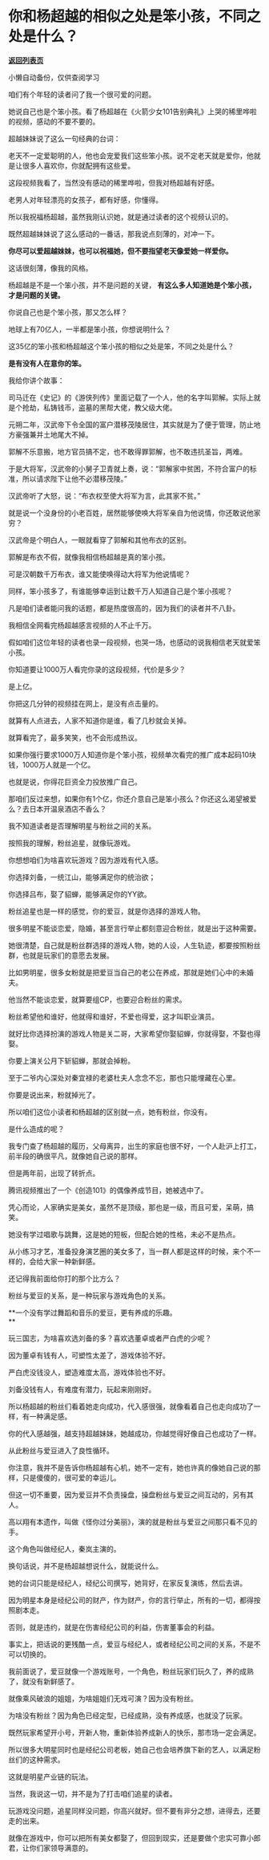 # 你和杨超越的相似之处是笨小孩，不同之处是什么？

[**返回列表页**](/gzh/记忆承载)

小懒自动备份，仅供查阅学习

咱们有个年轻的读者问了我一个很可爱的问题。  

  

她说自己也是个笨小孩。看了杨超越在《火箭少女101告别典礼》上哭的稀里哗啦的视频，感动的不要不要的。

  

超越妹妹说了这么一句经典的台词：  

  

老天不一定爱聪明的人，他也会宠爱我们这些笨小孩。说不定老天就是爱你，他就是让很多人喜欢你，你就配拥有这些爱。

  

这段视频我看了，当然没有感动的稀里哗啦，但我对杨超越有好感。  

  

老男人对年轻漂亮的女孩子，都有好感，你懂得。

  

所以我祝福杨超越，虽然我刚认识她，就是通过读者的这个视频认识的。  

  

既然超越妹妹说了这么感动的一番话，那我说点刻薄的，对冲一下。

  

 **你尽可以爱超越妹妹，也可以祝福她，但不要指望老天像爱她一样爱你。**

  

这话很刻薄，像我的风格。  

  

杨超越是不是一个笨小孩，并不是问题的关键， **有这么多人知道她是个笨小孩，才是问题的关键。**  

  

你说自己也是个笨小孩，那又怎么样？  

  

地球上有70亿人，一半都是笨小孩，你想说明什么？

  

这35亿的笨小孩和杨超越这个笨小孩的相似之处是笨，不同之处是什么？

  

 **是有没有人在意你的笨。**

  

我给你讲个故事：

  

司马迁在《史记》的《游侠列传》里面记载了一个人，他的名字叫郭解。实际上就是个抢劫，私铸钱币，盗墓的黑帮大佬，教父级大佬。  

  

元朔二年，汉武帝下令全国的富户潜移茂陵居住，其实就是为了便于管理，防止地方豪强兼并土地尾大不掉。

  

郭解不乐意搬，地方官员搞不定，也不敢得罪郭解，也不敢违抗圣旨，两难。  

  

于是大将军，汉武帝的小舅子卫青就上奏，说：“郭解家中贫困，不符合富户的标准，所以请求陛下让他不必潜移茂陵。”

  

汉武帝听了大怒，说：“布衣权至使大将军为言，此其家不贫。”  

  

就是说一个没身份的小老百姓，居然能够使唤大将军亲自为他说情，你还敢说他家穷？

  

汉武帝是个明白人，一眼就看穿了郭解和其他布衣的区别。

  

郭解是布衣不假，就像我相信杨超越是真的笨小孩。  

  

可是汉朝数千万布衣，谁又能使唤得动大将军为他说情呢？

  

同样，笨小孩多了，有谁能够幸运到让数千万人知道自己是个笨小孩呢？

  

凡是咱们读者能问我的话题，都是热度很高的，因为我们的读者并不八卦。

  

我相信全网看完杨超越感言视频的人不止千万。

  

假如咱们这位年轻的读者也录一段视频，也哭一场，也感动的说我相信老天就爱笨小孩。

  

你知道要让1000万人看完你录的这段视频，代价是多少？

  

是上亿。

  

你把这几分钟的视频挂在网上，是没有点击量的。

  

就算有人点进去，人家不知道你是谁，看了几秒就会关掉。

  

就算看完了，最多笑笑，也不会形成热议。

  

如果你强行要求1000万人知道你是个笨小孩，视频单次看完的推广成本起码10块钱，1000万人就是一个亿。

  

也就是说，你得花巨资全力投放推广自己。

  

那咱们反过来想，如果你有1个亿，你还介意自己是笨小孩么？你还这么渴望被爱么？去日本开温泉酒店不香么？

  

我不知道读者是否理解明星与粉丝之间的关系。

  

按照我的理解，粉丝追星，就像玩游戏。

  

你想想咱们为啥喜欢玩游戏？因为游戏有代入感。

  

你选择刘备，一统江山，能够满足你的统治欲；

你选择吕布，娶了貂蝉，能够满足你的YY欲。

  

粉丝追星也是一样的感觉，你的爱豆，就是你选择的游戏人物。  

  

很多明星不能谈恋爱，隐婚，甚至言行举止都刻意迎合粉丝，就是出于这种需要。  

  

她很清楚，自己就是粉丝群选择的游戏人物，她的人设，人生轨迹，都要按照粉丝群，也就是玩家们的意愿去发展。

  

比如男明星，很多女粉就是把爱豆当自己的老公在养成，那就是她们心中的未婚夫。  

  

他当然不能谈恋爱，就算要组CP，也要迎合粉丝的需求。

  

粉丝希望他和谁好，他就得和谁好，不爱也得爱，这才叫职业演员。  

  

就好比你选择扮演的游戏人物是关二哥，大家希望你娶貂蝉，你就得娶，不娶也得娶。

  

你要上演关公月下斩貂蝉，那就会掉粉。

  

至于二爷内心深处对秦宜禄的老婆杜夫人念念不忘，那也只能埋藏在心里。

  

你要是说出来，粉就掉光了。

  

所以咱们这位小读者和杨超越的区别就一点，她有粉丝，你没有。  

  

是什么造成的呢？

  

我专门查了杨超越的履历，父母离异，出生的家庭也很不好，一个人赴沪上打工，前半段的确很平凡，就像她自己说的那样。

  

但是两年前，出现了转折点。

  

腾讯视频推出了一个《创造101》的偶像养成节目，她被选中了。  

  

凭心而论，人家确实是美女，虽然不是顶级，那也是一级，而且可爱，呆萌，搞笑。

  

她没有学过唱歌与跳舞，这是她的短板，但配合她的性格，未必不是热点。  

  

从小练习才艺，准备投身演艺圈的美女多了，当一群人都是这样的时候，来个不一样的，会给大家一种新鲜感。  

  

还记得我前面给你打的那个比方么？  

  

粉丝与爱豆的关系，是一种玩家与游戏角色的关系。

  

 **一个没有学过舞蹈和音乐的爱豆，更有养成的乐趣。  
**

  

玩三国志，为啥喜欢选刘备的多？喜欢选董卓或者严白虎的少呢？  

  

因为董卓有钱有人，可塑性太差了，游戏体验不好。

严白虎没钱没人，塑造难度太高，游戏体验也不好。

  

刘备没钱有人，有难度有潜力，玩起来刚刚好。

  

所以杨超越的粉丝们看着她走向成功，代入感很强，就像看着自己也走向成功了一样，有一种满足感。  

  

你的代入感越强，越支持超越妹妹，她越成功，你越觉得好像自己也成功了一样。  

  

从此粉丝与爱豆进入了良性循环。

  

你注意，我并不是告诉你杨超越有心机，她不一定有，她也许真的像她自己说的那样，只是傻傻的，很可爱的幸运儿。  

  

但这一切不重要，因为爱豆并不负责操盘，操盘粉丝与爱豆之间互动的，另有其人。

  

高以翔有本遗作，叫做《怪你过分美丽》，演的就是粉丝与爱豆之间那只看不见的手。

  

这个角色叫做经纪人，秦岚主演的。

  

换句话说，并不是杨超越想说什么，就能说什么。

  

她的台词只能是经纪人，经纪公司撰写，她背好，在家反复演练，然后去讲。

  

因为明星本身是经纪公司的财产，作为财产，你的言行举止，所有的一切，都得按照剧本走。  

  

否则，就是违约，就是在伤害经纪公司的利益，伤害董事会的利益。

  

事实上，把话说的更残酷一点，爱豆与经纪人，或者经纪公司之间的关系，不是不可以切换的。

  

我前面说了，爱豆就像一个游戏账号，一个角色，粉丝玩家们玩久了，养的成熟了，就没有新鲜感了。

  

就像乘风破浪的姐姐，为啥姐姐们无戏可演？因为没有粉丝。

  

为啥没有粉丝？因为角色已经定型，已经成熟，没有养成感，也就没了玩家。

  

既然玩家希望开小号，开新人物，重新体验养成新人的快乐，那市场一定会满足。

  

所以很多大明星同时也是经纪公司老板，她自己也会培养旗下新的艺人，以满足粉丝们的这种需求。

  

这就是明星产业链的玩法。

  

当然，我说这一切，并不是为了打击咱们追星的读者。  

  

玩游戏没问题，追星同样没问题，你高兴就好。但不要有非分之想，进得去，还要走的出来。

  

就像在游戏中，你可以把所有美女都娶了，但回到现实，还是要做个忠实可靠小郎君，让你们家领导满意的。

